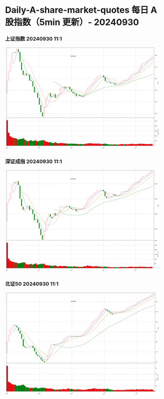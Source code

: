 
# Daily-A-share-market-quotes 每日 A 股指数（5min 更新）- 20240930

### 上证指数 20240930 11:1
![](./fig/2024/9/20240930-sh000001.png)

### 深证成指 20240930 11:1
![](./fig/2024/9/20240930-sz399001.png)

### 北证50 20240930 11:1
![](./fig/2024/9/20240930-bj899050.png)
